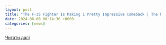 ```yaml
---
layout: post
title: "The F-35 Fighter Is Making 1 Pretty Impressive Comeback | The National Interest"
date: 2024-08-08 06:14:30 +0000
categories: [news]
---
```


[Читати далі](https://nationalinterest.org/blog/buzz/f-35-fighter-making-1-pretty-impressive-comeback-212236)
